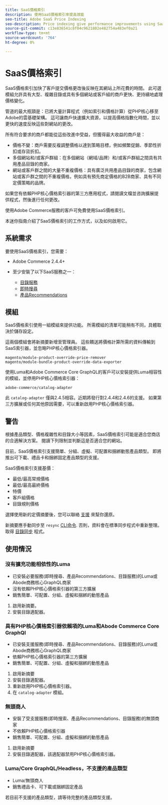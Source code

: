 ```yaml
---
title: SaaS價格索引
description: 使用SaaS價格索引來提高效能
seo-title: Adobe SaaS Price Indexing
seo-description: Price indexing give performance improvements using SaaS infrastructure
source-git-commit: c13e836541c8f04c9621802e482754a483ef0a21
workflow-type: tm+mt
source-wordcount: '764'
ht-degree: 0%

---
```


# SaaS價格索引

SaaS價格索引加快了客戶提交價格更改後反映在其網站上所花費的時間。 此可選模組允許具有大型、複雜目錄或具有多個網站或客戶組的商戶更快、更持續地處理價格變化。

管道的最大瓶頸是：已將大量計算程式（例如索引和價格計算）從PHP核心移至Adobe的雲基礎架構。 這可讓商戶快速擴大資源，以提高價格指數化時間，並以更快的速度反映這些對網站的更改。

所有符合要求的商戶都能從這些改進中受益，但獲得最大收益的商戶是：

* 價格不變：商戶需要反複調整價格以達到策略目標，例如頻繁促銷、季節性折扣或存貨折扣。
* 多個網站和/或客戶群組：在多個網站（網域/品牌）和/或客戶群組之間具有共用產品目錄的商家。
* 網站或客戶群之間的大量不重複價格：具有廣泛共用產品目錄的商家，包含網站或客戶群之間的不重複價格，例如具有預先商定價格的B2B商家、具有不同定價策略的品牌。

如果您有依賴PHP核心價格索引器的第三方應用程式，請閱讀文檔並咨詢擴展提供程式，然後進行任何更改。

使用Adobe Commerce服務的客戶可免費使用SaaS價格索引。

本迷你指南介紹了SaaS價格索引的工作方式，以及如何啟用它。

## 系統需求

要使用SaaS價格索引，您需要：

* Adobe Commerce 2.4.4+
* 至少安裝了以下SaaS服務之一：

   * [目錄服務](../catalog-service/overview.md)
   * [即時搜尋](../live-search/guide-overview.md)
   * [產品Recommendations](../product-recommendations/guide-overview.md)

## 模組

SaaS價格索引使用一組模組來提供功能。 所需模組的清單可能稍有不同，具體取決於儲存設定。

這兩個模組會將新摘要新增至管理員。 這些饋送將價格計算所需的資料傳輸到SaaS索引器，並忽略PHP核心價格索引器。

```
magento/module-product-override-price-remover
magento/module-bundle-product-override-data-exporter
```

使用Luma和Adobe Commerce Core GraphQL的客戶可以安裝提供Luma相容性的模組，並停用PHP核心價格索引器：

```
adobe-commerce/catalog-adapter
```

此 `catalog-adapter` 僅與2.4.5相容。近期將發行對2.4.4和2.4.6的支援。
如果第三方擴展或任何其他原因需要，可以重新啟用PHP核心價格索引器。

## 警告

根據產品類型、價格複雜性和目錄大小等因素，SaaS價格索引可能是適合您商店的合適解決方案。 閱讀下列限制並判斷這是否適合您的網站。

目前，SaaS價格索引支援簡單、分組、虛擬、可配置和捆綁動態產品類型。
即將推出可下載、禮品卡和捆綁固定產品類型的支援。

SaaS價格索引支援基價：

* 最低/最高常規價格
* 最低/最高最終價格
* 特價
* 客戶組價格
* 目錄規則價格

選擇使用新的定價摘要後，您可以聯絡 [支援](https://experienceleague.adobe.com/docs/commerce-knowledge-base/kb/help-center-guide/magento-help-center-user-guide.html) 來幫你還原。

新摘要應手動同步至 `resync` [CLI命令](https://experienceleague.adobe.com/docs/commerce-merchant-services/user-guides/data-services/catalog-sync.html#resynccmdline). 否則，資料會在標準同步程式中重新整理。 取得 [目錄同步](../landing/catalog-sync.md) 程式。

## 使用情況

### 沒有擴充功能相依性的Luma

* 已安裝必要服務(即時搜尋、產品Recommendations、目錄服務)的Luma或Abode商務核心GraphQL商家
* 沒有依賴PHP核心價格索引器的第三方擴展
* 銷售簡單、可配置、分組、虛擬和捆綁的動態產品

1. 啟用新摘要。
1. 安裝目錄適配器。

### 具有PHP核心價格索引器依賴項的Luma和Abode Commerce Core GraphQl

* 已安裝支援服務(即時搜尋、產品Recommendations、目錄服務)的Luma或Abode商務核心GraphQL商家
* 依賴PHP核心價格索引器的第三方擴展
* 銷售簡單、可配置、分組、虛擬和捆綁的動態產品

1. 啟用新摘要
1. 安裝目錄適配器。
1. 重新啟用PHP核心價格索引器。
1. 在 `catalog-adapter` 模組。

### 無頭商人

* 安裝了受支援服務(即時搜索、產品Recommendations、目錄服務)的無頭商家
* 不依賴PHP核心價格索引器
* 銷售簡單、可配置、分組、虛擬和捆綁的動態產品

1. 啟用新摘要
1. 安裝目錄適配器，該適配器禁用PHP核心價格索引器。

### Luma/Core GraphQL/Headless，不支援的產品類型

* Luma/無頭商人
* 銷售禮品卡、可下載或捆綁固定產品

若目前不支援的產品類型，請等待完整的產品類型支援。
